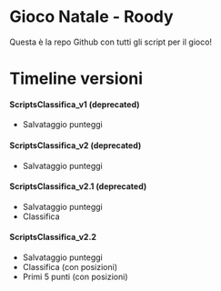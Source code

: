 # Gioco Natale - Roody

Questa è la repo Github con tutti gli script per il gioco!

# Timeline versioni

#### ScriptsClassifica_v1 (deprecated)
- Salvataggio punteggi

#### ScriptsClassifica_v2 (deprecated)
- Salvataggio punteggi

#### ScriptsClassifica_v2.1 (deprecated)
- Salvataggio punteggi
- Classifica

#### ScriptsClassifica_v2.2
- Salvataggio punteggi
- Classifica (con posizioni)
- Primi 5 punti (con posizioni)